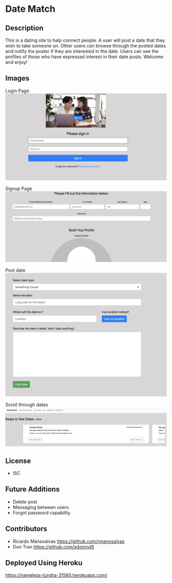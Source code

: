 
# Date Match

## Description
This is a dating site to help connect people. A user will post a date that they wish to take someone on. Other users can browse through the posted dates and notify the poster if they are interested in the date. Users can see the profiles of those who have expressed interest in their date posts. Welcome and enjoy!

## Images

Login Page
![](images/Screen%20Shot%202020-08-27%20at%206.54.19%20PM.png)

Signup Page
![](images/Screen%20Shot%202020-08-27%20at%206.54.57%20PM.png)

Post date
![](images/Screen%20Shot%202020-08-27%20at%206.57.27%20PM.png)

Scroll through dates
![](images/Screen%20Shot%202020-08-27%20at%206.58.37%20PM.png)

## License 
* ISC

## Future Additions
* Delete post
* Messaging between users
* Forgot password capability

## Contributors
* Ricardo Mansoalvas https://github.com/rmanosalvas
* Don Tran https://github.com/xdonnyt8

## Deployed Using Heroku
https://nameless-tundra-31560.herokuapp.com/




